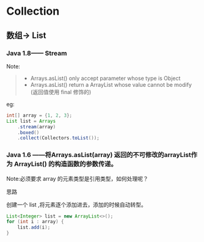 # Collection

## 数组-> List

### Java 1.8—— Stream

Note:

> * Arrays.asList() only accept parameter whose type is Object
> *  Arrays.asList() return a ArrayList whose value cannot be modify (返回值使用 final 修饰的)

eg:

```java
int[] array = {1, 2, 3};
List list = Arrays
    .stream(array)
    .boxed()
    .collect(Collectors.toList());
```

### Java 1.6 ——将Arrays.asList(array) 返回的不可修改的arrayList作为 ArrayList() 的构造函数的参数传递。

Note:必须要求 array 的元素类型是引用类型，如何处理呢？

思路

创建一个 list ,将元素逐个添加进去，添加的时候自动转型。

```java
List<Integer> list = new ArrayList<>();
for (int i : array) {
    list.add(i);
}
```

